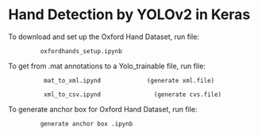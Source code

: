 # Hand Detection by YOLOv2 in Keras 



To download and set up the Oxford Hand Dataset, run file:

             oxfordhands_setup.ipynb
             
             

To get from .mat annotations to  a Yolo_trainable file, run file:

              mat_to_xml.ipynd             (generate xml.file)
              
              xml_to_csv.ipynd               (generate cvs.file) 
              
              
              
To generate anchor box for Oxford Hand Dataset, run file: 

             generate anchor box .ipynb



